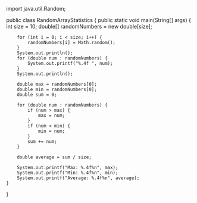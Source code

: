 import java.util.Random;

public class RandomArrayStatistics {
    public static void main(String[] args) {
        int size = 10; 
        double[] randomNumbers = new double[size];

        for (int i = 0; i < size; i++) {
            randomNumbers[i] = Math.random(); 
        }
        System.out.println(); 
        for (double num : randomNumbers) {
            System.out.printf("%.4f ", num);
        }
        System.out.println();

        double max = randomNumbers[0];
        double min = randomNumbers[0];
        double sum = 0;

        for (double num : randomNumbers) {
            if (num > max) {
                max = num; 
            }
            if (num < min) {
                min = num; 
            }
            sum += num; 
        }

        double average = sum / size;

        System.out.printf("Max: %.4f%n", max);
        System.out.printf("Min: %.4f%n", min);
        System.out.printf("Average: %.4f%n", average);
    }
}

